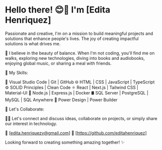 # Hello there! 😊👋 I'm [Edita Henriquez]

Passionate and creative, I'm on a mission to build meaningful projects and solutions that enhance people's lives. The joy of creating impactful solutions is what drives me.

🚀 I believe in the beauty of balance. When I'm not coding, you'll find me on walks, exploring new technologies, diving into books and audiobooks, enjoying global music, or sharing a meal with friends.

🌟 My Skills:

🔧 Visual Studio Code | Git | GitHub
🌐 HTML | CSS | JavaScript | TypeScript
⚙️ SOLID Principles | Clean Code
⚛️ React | Next.js | Tailwind CSS | Material-UI
🚀 Node.js | Express.js | Docker
🛢️ SQL Server | PostgreSQL | MySQL | SQL Anywhere
📐 Power Design | Power Builder

🤝 Let's Collaborate:

💬🌟 Let's connect and discuss ideas, collaborate on projects, or simply share our interest in technology.

📧 [edita.henriquezv@gmail.com]
🔗 [https://github.com/editahenriquez]

Looking forward to creating something amazing together! ✨
